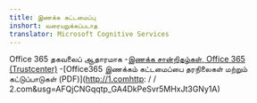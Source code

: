 ```yaml
---
title: இணக்க கட்டமைப்பு
inshort: வரையறுக்கப்படாத
translator: Microsoft Cognitive Services
---
```


Office 365 தகவலைப் ஆதாரமாக
-[இணக்க சான்றிதழ்கள், Office 365 (Trustcenter)](https://products.office.com/en-us/business/office-365-trust-center-compliance-certifications)
-[Office365 இணக்கம் கட்டமைப்பை தரநிலைகள் மற்றும் கட்டுப்பாடுகள் (PDF)](http://1.comhttp: / / 2.com&usg=AFQjCNGqqtp_GA4DkPeSvr5MHxJt3GNy1A)

